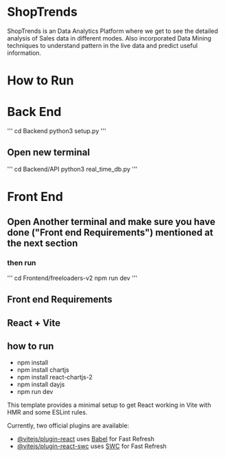 # ShopTrends

ShopTrends is an Data Analytics Platform where we get to see the detailed analysis of Sales data in different modes. Also incorporated Data Mining techniques to understand pattern in the live data and predict useful information.

# How to Run
# Back End
'''
cd Backend
python3 setup.py
'''
## Open new terminal
'''
cd Backend/API
python3 real_time_db.py
'''

# Front End
## Open Another terminal and make sure you have done ("Front end Requirements") mentioned at the next section
### then run
'''
cd Frontend/freeloaders-v2
npm run dev
'''


## Front end Requirements
## React + Vite
## how to run
 - npm install
 - npm install chartjs
 - npm install react-chartjs-2
 - npm install dayjs
 - npm run dev

This template provides a minimal setup to get React working in Vite with HMR and some ESLint rules.

Currently, two official plugins are available:

- [@vitejs/plugin-react](https://github.com/vitejs/vite-plugin-react/blob/main/packages/plugin-react/README.md) uses [Babel](https://babeljs.io/) for Fast Refresh
- [@vitejs/plugin-react-swc](https://github.com/vitejs/vite-plugin-react-swc) uses [SWC](https://swc.rs/) for Fast Refresh



